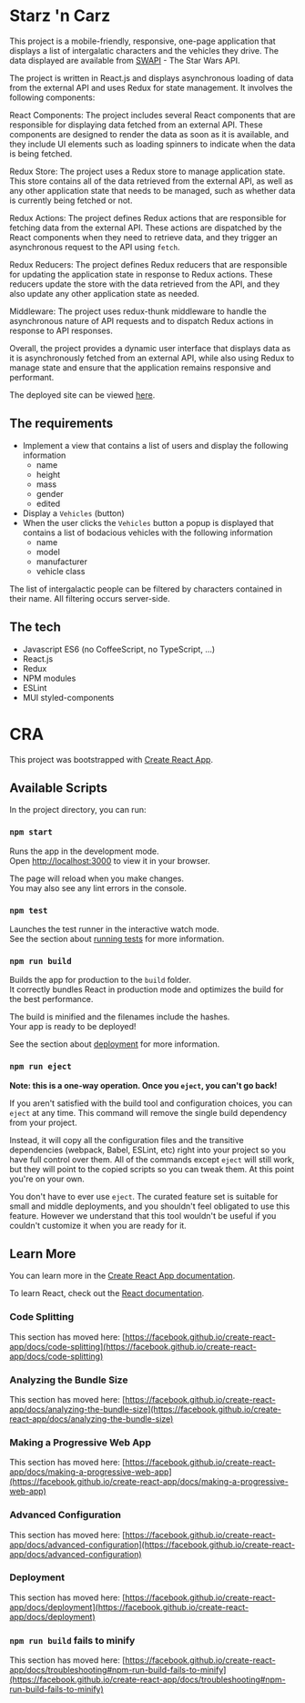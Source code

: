 # Starz 'n Carz

This project is a mobile-friendly, responsive, one-page application that displays a list of intergalatic characters and the vehicles they drive. The data displayed are available from [SWAPI](https://swapi.dev/) - The Star Wars API.

The project is written in React.js and displays asynchronous loading of data from the external API and uses Redux for state management. It involves the following components:

React Components: The project includes several React components that are responsible for displaying data fetched from an external API. These components are designed to render the data as soon as it is available, and they include UI elements such as loading spinners to indicate when the data is being fetched.

Redux Store: The project uses a Redux store to manage application state. This store contains all of the data retrieved from the external API, as well as any other application state that needs to be managed, such as whether data is currently being fetched or not.

Redux Actions: The project defines Redux actions that are responsible for fetching data from the external API. These actions are dispatched by the React components when they need to retrieve data, and they trigger an asynchronous request to the API using `fetch`.

Redux Reducers: The project defines Redux reducers that are responsible for updating the application state in response to Redux actions. These reducers  update the store with the data retrieved from the API, and they also update any other application state as needed.

Middleware: The project uses redux-thunk middleware to handle the asynchronous nature of API requests and to dispatch Redux actions in response to API responses.

Overall, the project provides a dynamic user interface that displays data as it is asynchronously fetched from an external API, while also using Redux to manage state and ensure that the application remains responsive and performant.

The deployed site can be viewed [here](https://profound-cobbler-0b52dd.netlify.app/).

## The requirements

- Implement a view that contains a list of users and display the following information
  - name
  - height
  - mass
  - gender
  - edited
- Display a `Vehicles` (button)
- When the user clicks the `Vehicles` button a popup is displayed that contains a list of bodacious vehicles with the following information
  - name
  - model
  - manufacturer
  - vehicle class

The list of intergalactic people can be filtered by characters contained in their name. All filtering occurs server-side.

## The tech

- Javascript ES6 (no CoffeeScript, no TypeScript, …)
- React.js
- Redux
- NPM modules
- ESLint
- MUI styled-components

# CRA

This project was bootstrapped with [Create React App](https://github.com/facebook/create-react-app).

## Available Scripts

In the project directory, you can run:

### `npm start`

Runs the app in the development mode.\
Open [http://localhost:3000](http://localhost:3000) to view it in your browser.

The page will reload when you make changes.\
You may also see any lint errors in the console.

### `npm test`

Launches the test runner in the interactive watch mode.\
See the section about [running tests](https://facebook.github.io/create-react-app/docs/running-tests) for more information.

### `npm run build`

Builds the app for production to the `build` folder.\
It correctly bundles React in production mode and optimizes the build for the best performance.

The build is minified and the filenames include the hashes.\
Your app is ready to be deployed!

See the section about [deployment](https://facebook.github.io/create-react-app/docs/deployment) for more information.

### `npm run eject`

**Note: this is a one-way operation. Once you `eject`, you can't go back!**

If you aren't satisfied with the build tool and configuration choices, you can `eject` at any time. This command will remove the single build dependency from your project.

Instead, it will copy all the configuration files and the transitive dependencies (webpack, Babel, ESLint, etc) right into your project so you have full control over them. All of the commands except `eject` will still work, but they will point to the copied scripts so you can tweak them. At this point you're on your own.

You don't have to ever use `eject`. The curated feature set is suitable for small and middle deployments, and you shouldn't feel obligated to use this feature. However we understand that this tool wouldn't be useful if you couldn't customize it when you are ready for it.

## Learn More

You can learn more in the [Create React App documentation](https://facebook.github.io/create-react-app/docs/getting-started).

To learn React, check out the [React documentation](https://reactjs.org/).

### Code Splitting

This section has moved here: [https://facebook.github.io/create-react-app/docs/code-splitting](https://facebook.github.io/create-react-app/docs/code-splitting)

### Analyzing the Bundle Size

This section has moved here: [https://facebook.github.io/create-react-app/docs/analyzing-the-bundle-size](https://facebook.github.io/create-react-app/docs/analyzing-the-bundle-size)

### Making a Progressive Web App

This section has moved here: [https://facebook.github.io/create-react-app/docs/making-a-progressive-web-app](https://facebook.github.io/create-react-app/docs/making-a-progressive-web-app)

### Advanced Configuration

This section has moved here: [https://facebook.github.io/create-react-app/docs/advanced-configuration](https://facebook.github.io/create-react-app/docs/advanced-configuration)

### Deployment

This section has moved here: [https://facebook.github.io/create-react-app/docs/deployment](https://facebook.github.io/create-react-app/docs/deployment)

### `npm run build` fails to minify

This section has moved here: [https://facebook.github.io/create-react-app/docs/troubleshooting#npm-run-build-fails-to-minify](https://facebook.github.io/create-react-app/docs/troubleshooting#npm-run-build-fails-to-minify)
